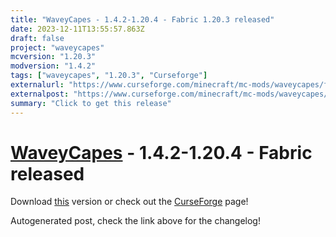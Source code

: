```yaml
---
title: "WaveyCapes - 1.4.2-1.20.4 - Fabric 1.20.3 released"
date: 2023-12-11T13:55:57.863Z
draft: false
project: "waveycapes"
mcversion: "1.20.3"
modversion: "1.4.2"
tags: ["waveycapes", "1.20.3", "Curseforge"]
externalurl: "https://www.curseforge.com/minecraft/mc-mods/waveycapes/files/4949049"
externalpost: "https://www.curseforge.com/minecraft/mc-mods/waveycapes/files/4949049"
summary: "Click to get this release"
---
```

# [WaveyCapes](/project/waveycapes) - 1.4.2-1.20.4 - Fabric released
Download [this](https://www.curseforge.com/minecraft/mc-mods/waveycapes/files/4949049) version or check out the [CurseForge](https://www.curseforge.com/minecraft/mc-mods/waveycapes) page!

Autogenerated post, check the link above for the changelog!
